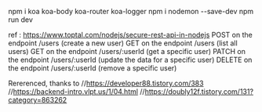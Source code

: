 npm i koa koa-body koa-router koa-logger
npm i nodemon --save-dev
npm run dev

ref : https://www.toptal.com/nodejs/secure-rest-api-in-nodejs
 POST on the endpoint /users (create a new user)
 GET on the endpoint /users (list all users)
 GET on the endpoint /users/:userId (get a specific user)
 PATCH on the endpoint /users/:userId (update the data for a specific user)
 DELETE on the endpoint /users/:userId (remove a specific user)

 Rererenced, thanks to 
//https://developer88.tistory.com/383
//https://backend-intro.vlpt.us/1/04.html
//https://doubly12f.tistory.com/131?category=863262